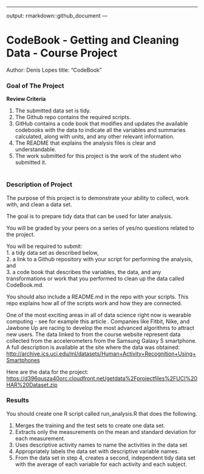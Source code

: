 
-----

output: rmarkdown::github\_document —

# CodeBook - Getting and Cleaning Data - Course Project

Author: Denis Lopes title: “CodeBook”

### Goal of The Project

**Review Criteria**

1.  The submitted data set is tidy.  
2.  The Github repo contains the required scripts.  
3.  GitHub contains a code book that modifies and updates the available
    codebooks with the data to indicate all the variables and summaries
    calculated, along with units, and any other relevant information.  
4.  The README that explains the analysis files is clear and
    understandable.  
5.  The work submitted for this project is the work of the student who
    submitted it.    
     

### Description of Project

The purpose of this project is to demonstrate your ability to collect,
work with, and clean a data set.

The goal is to prepare tidy data that can be used for later analysis.

You will be graded by your peers on a series of yes/no questions related
to the project.

You will be required to submit:  
1\. a tidy data set as described below,  
2\. a link to a Github repository with your script for performing the
analysis, and  
3\. a code book that describes the variables, the data, and any
transformations or work that you performed to clean up the data called
CodeBook.md.

You should also include a README.md in the repo with your scripts. This
repo explains how all of the scripts work and how they are connected.  

One of the most exciting areas in all of data science right now is
wearable computing - see for example this article . Companies like
Fitbit, Nike, and Jawbone Up are racing to develop the most advanced
algorithms to attract new users. The data linked to from the course
website represent data collected from the accelerometers from the
Samsung Galaxy S smartphone. A full description is available at the site
where the data was obtained:
<http://archive.ics.uci.edu/ml/datasets/Human+Activity+Recognition+Using+Smartphones>

Here are the data for the project:
<https://d396qusza40orc.cloudfront.net/getdata%2Fprojectfiles%2FUCI%20HAR%20Dataset.zip>

### Results

You should create one R script called run\_analysis.R that does the
following.

1.  Merges the training and the test sets to create one data set.  
2.  Extracts only the measurements on the mean and standard deviation
    for each measurement.
3.  Uses descriptive activity names to name the activities in the data
    set
4.  Appropriately labels the data set with descriptive variable names.
5.  From the data set in step 4, creates a second, independent tidy data
    set with the average of each variable for each activity and each
    subject.

